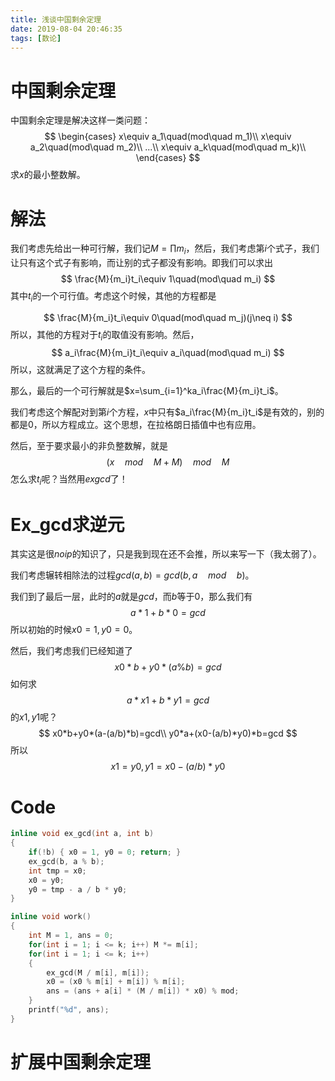 ```yaml
---
title: 浅谈中国剩余定理
date: 2019-08-04 20:46:35
tags: [数论]
---
```


# 中国剩余定理

中国剩余定理是解决这样一类问题：
$$
\begin{cases}
x\equiv a_1\quad(mod\quad m_1)\\
x\equiv a_2\quad(mod\quad m_2)\\
...\\
x\equiv a_k\quad(mod\quad m_k)\\
\end{cases}
$$
求$x$的最小整数解。

<!--more-->

# 解法

我们考虑先给出一种可行解，我们记$M=\prod m_i$，然后，我们考虑第$i$个式子，我们让只有这个式子有影响，而让别的式子都没有影响。即我们可以求出
$$
\frac{M}{m_i}t_i\equiv 1\quad(mod\quad m_i)
$$
其中$t_i$的一个可行值。考虑这个时候，其他的方程都是

$$
\frac{M}{m_i}t_i\equiv 0\quad(mod\quad m_j)(j\neq i)
$$
所以，其他的方程对于$t_i$的取值没有影响。然后，
$$
a_i\frac{M}{m_i}t_i\equiv a_i\quad(mod\quad m_i)
$$
所以，这就满足了这个方程的条件。

那么，最后的一个可行解就是$x=\sum_{i=1}^ka_i\frac{M}{m_i}t_i$。

我们考虑这个解配对到第$i$个方程，$x$中只有$a_i\frac{M}{m_i}t_i$是有效的，别的都是$0$，所以方程成立。这个思想，在拉格朗日插值中也有应用。

然后，至于要求最小的非负整数解，就是 
$$
(x\quad mod\quad M+M)\quad mod\quad M
$$
怎么求$t_i$呢？当然用$exgcd$了！

# Ex_gcd求逆元

其实这是很$noip$的知识了，只是我到现在还不会推，所以来写一下（我太弱了）。

我们考虑辗转相除法的过程$gcd(a,b)=gcd(b,a\quad mod\quad b)$。

我们到了最后一层，此时的$a$就是$gcd$，而$b$等于$0$，那么我们有
$$
a*1+b*0=gcd
$$
所以初始的时候$x0=1,y0=0$。

然后，我们考虑我们已经知道了
$$
x0*b+y0*(a\%b)=gcd
$$
如何求
$$
a*x1+b*y1=gcd
$$
的$x1,y1$呢？
$$
x0*b+y0*(a-(a/b)*b)=gcd\\
y0*a+(x0-(a/b)*y0)*b=gcd
$$
所以
$$
x1=y0,y1=x0-(a/b)*y0
$$

# Code

```c++
inline void ex_gcd(int a, int b)
{
    if(!b) { x0 = 1, y0 = 0; return; }
    ex_gcd(b, a % b);
    int tmp = x0;
    x0 = y0;
    y0 = tmp - a / b * y0;
}

inline void work()
{
    int M = 1, ans = 0;
    for(int i = 1; i <= k; i++) M *= m[i];
    for(int i = 1; i <= k; i++)
    {
        ex_gcd(M / m[i], m[i]);
        x0 = (x0 % m[i] + m[i]) % m[i];
        ans = (ans + a[i] * (M / m[i]) * x0) % mod;
    }
    printf("%d", ans);
}
```

# 扩展中国剩余定理